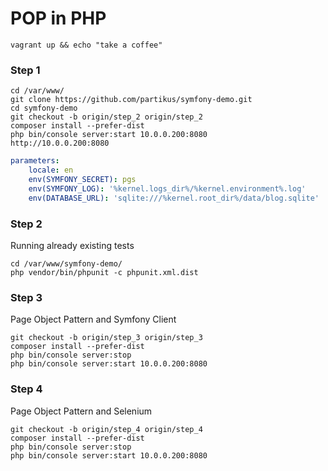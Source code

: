 # POP in PHP


```
vagrant up && echo "take a coffee"
```

### Step 1

```
cd /var/www/
git clone https://github.com/partikus/symfony-demo.git
cd symfony-demo
git checkout -b origin/step_2 origin/step_2
composer install --prefer-dist
php bin/console server:start 10.0.0.200:8080
http://10.0.0.200:8080
```

```yaml
parameters:
    locale: en
    env(SYMFONY_SECRET): pgs
    env(SYMFONY_LOG): '%kernel.logs_dir%/%kernel.environment%.log'
    env(DATABASE_URL): 'sqlite:///%kernel.root_dir%/data/blog.sqlite'
```

### Step 2 

Running already existing tests
```
cd /var/www/symfony-demo/
php vendor/bin/phpunit -c phpunit.xml.dist
```

### Step 3
Page Object Pattern and Symfony Client 
```
git checkout -b origin/step_3 origin/step_3
composer install --prefer-dist
php bin/console server:stop
php bin/console server:start 10.0.0.200:8080
```

### Step 4
Page Object Pattern and Selenium
```
git checkout -b origin/step_4 origin/step_4
composer install --prefer-dist
php bin/console server:stop
php bin/console server:start 10.0.0.200:8080
```
